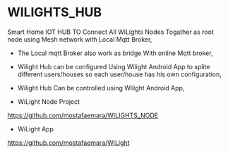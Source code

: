# WILIGHTS_HUB

Smart Home IOT HUB TO Connect All WiLights Nodes Togather as root node using Mesh network with Local Mqtt Broker,

- The Local mqtt Broker also work as bridge With online Mqtt broker,




- Wilight Hub can be configured Using Wilight Android App to splite different users/houses so each user/house has his own configuration, 



- Wilight Hub Can be controlled using Wilight Android App,



- WiLight Node Project






https://github.com/mostafaemara/WILIGHTS_NODE


- WiLight App




https://github.com/mostafaemara/WiLight
